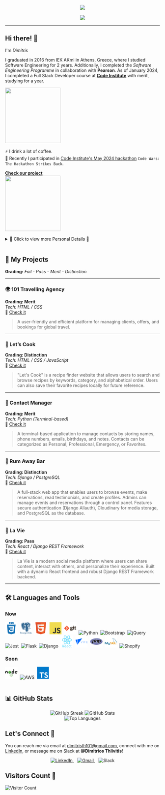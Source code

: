 <!-- README MAX OVERDRIVE INITIATED -->
<p align="center">
  <img src="https://readme-typing-svg.demolab.com?font=Fira+Code&size=28&pause=1000&color=00F7FF&background=000000FF&center=true&vCenter=true&width=1000&lines=Dimitris+Thlivitis+%7C+Full+Stack+Developer;Coffee+%2B+Code+%2B+Community+%3D+Me;I+turn+ideas+into+web+apps+that+work+for+you;In+my+free+time%2C+you%27ll+find+me+learning+or+exploring;Athens+is+home+but+the+world+is+my+playground;Let%27s+make+something+amazing+%F0%9F%8C%9F">
</p>

<p align="center">
  <img src="https://media.giphy.com/media/xUPGGDNsLvqsBOhuU0/giphy.gif" width="1000">
</p>

---

## Hi there! 👋  
I'm *Dimitris*

I graduated in 2016 from IEK AKmi in Athens, Greece, where I studied Software Engineering for 2 years. Additionally, I completed the *Software Engineering Programme* in collaboration with **Pearson**. As of January 2024, I completed a Full Stack Developer course at **[Code Institute](https://codeinstitute.net/global/)** with merit, studying for a year.

<a href="https://www.credential.net/38711487-23ee-4b3c-aebf-2f4ae5a7405e#acc.HEMmpKdw">
  <img width="180px" height="180px" src="https://api.accredible.com/v1/frontend/credential_website_embed_image/certificate/131716975">
</a>

:zap: I drink a lot of coffee.  
:robot: Recently I participated in [Code Institute's May 2024 hackathon](https://hackathon.codeinstitute.net/hackathon/47/) `Code Wars: The Hackathon Strikes Back`.

**[Check our project](https://github.com/CallumDennisIE/2405-hackathon-team3)**  
<a href="https://api.eu.badgr.io/public/assertions/SNMdl7PuQaWFGTXDgBEGYA"><img width="180px" height="180px" src="https://api.eu.badgr.io/public/assertions/SNMdl7PuQaWFGTXDgBEGYA/image"></a>

<details>
  <summary>🌟 Click to view more Personal Details 🌟</summary>
  
  <p align="center">
    <b>Age:</b> 29 years old 🎂 <br>
    <b>Location:</b> Athens, Greece 🏛️ <br>
    <b>Languages:</b> Greek (native), English (fluent) 🌐 <br>
  </p>
</details>

<br>

## 🚀 My Projects  
**Grading:** *Fail - Pass - Merit - Distinction*

---

### 🌍 101 Travelling Agency  
**Grading: Merit**  
*Tech: HTML / CSS*  
🔗 [Check it](https://github.com/Dimitris112/travel-agency-1st-official-project)  

> A user-friendly and efficient platform for managing clients, offers, and bookings for global travel.

---

### 🍳 Let’s Cook  
**Grading: Distinction**  
*Tech: HTML / CSS / JavaScript*  
🔗 [Check it](https://github.com/Dimitris112/lets-cook-pp2)  

> "Let's Cook" is a recipe finder website that allows users to search and browse recipes by keywords, category, and alphabetical order. Users can also save their favorite recipes locally for future reference.

---

### 📇 Contact Manager  
**Grading: Merit**  
*Tech: Python (Terminal-based)*  
🔗 [Check it](https://github.com/Dimitris112/Contact-Manager-pp3)  

> A terminal-based application to manage contacts by storing names, phone numbers, emails, birthdays, and notes. Contacts can be categorized as Personal, Professional, Emergency, or Favorites.

---

### 🍹 Rum Away Bar  
**Grading: Distinction**  
*Tech: Django / PostgreSQL*  
🔗 [Check it](https://github.com/Dimitris112/rum-away-testp4)  

> A full-stack web app that enables users to browse events, make reservations, read testimonials, and create profiles. Admins can manage events and reservations through a control panel. Features secure authentication (Django Allauth), Cloudinary for media storage, and PostgreSQL as the database.

---

### 📸 La Vie  
**Grading: Pass**  
*Tech: React / Django REST Framework*  
🔗 [Check it](https://github.com/Dimitris112/La-Vie-pp5)  

> La Vie is a modern social media platform where users can share content, interact with others, and personalize their experience. Built with a dynamic React frontend and robust Django REST Framework backend.

---

## :hammer_and_wrench: **Languages and Tools**
### Now
<div>
   <img src="https://github.com/devicons/devicon/blob/master/icons/css3/css3-plain-wordmark.svg" title="CSS3" alt="CSS" width="40" height="40"/>&nbsp;
   <img src="https://github.com/devicons/devicon/blob/master/icons/postgresql/postgresql-plain-wordmark.svg" title="PostgreSQL" alt="PostgreSQL" width="40" height="40"/>&nbsp;
   <img src="https://github.com/devicons/devicon/blob/master/icons/html5/html5-original.svg" title="HTML5" alt="HTML" width="40" height="40"/>&nbsp;
   <img src="https://github.com/devicons/devicon/blob/master/icons/javascript/javascript-original.svg" title="JavaScript" alt="JavaScript" width="40" height="40"/>&nbsp;
   <img src="https://github.com/devicons/devicon/blob/master/icons/git/git-original-wordmark.svg" title="Git" alt="Git" width="40" height="40"/>&nbsp;
   <img src="https://cdn.jsdelivr.net/gh/devicons/devicon@latest/icons/python/python-original.svg" title="Python" alt="Python" width="40" height="40"/>&nbsp;
   <img src="https://cdn.jsdelivr.net/gh/devicons/devicon@latest/icons/bootstrap/bootstrap-original.svg" title="Bootstrap" alt="Bootstrap" width="40" height="40"/>&nbsp;
   <img src="https://cdn.jsdelivr.net/gh/devicons/devicon@latest/icons/jquery/jquery-original.svg" title="jQuery" alt="jQuery" width="40" height="40"/>&nbsp;
   <img src="https://cdn.jsdelivr.net/gh/devicons/devicon@latest/icons/jest/jest-plain.svg" title="Jest" alt="Jest" width="40" height="40"/>&nbsp;
   <img src="https://cdn.jsdelivr.net/gh/devicons/devicon@latest/icons/flask/flask-original.svg" title="Flask" alt="Flask" width="40" height="40"/>&nbsp;
   <img src="https://cdn.jsdelivr.net/gh/devicons/devicon@latest/icons/django/django-plain.svg" title="Django" alt="Django" width="40" height="40"/>&nbsp;
   <img src="https://github.com/devicons/devicon/blob/master/icons/react/react-original-wordmark.svg" title="React" alt="React" width="40" height="40"/>&nbsp;
   <img src="https://github.com/devicons/devicon/blob/master/icons/vite/vite-original-wordmark.svg" title="Vite" alt="Vite" width="40" height="40"/>&nbsp;
   <img src="https://github.com/devicons/devicon/blob/master/icons/php/php-original.svg" title="PHP" alt="PHP" width="40" height="40"/>&nbsp;
   <img src="https://github.com/devicons/devicon/blob/master/icons/mysql/mysql-original-wordmark.svg" title="MySQL" alt="MySQL" width="40" height="40"/>&nbsp;
   <img src="https://cdn.jsdelivr.net/npm/simple-icons@v4/icons/shopify.svg" title="Shopify" alt="Shopify" width="40" height="40"/>&nbsp;
</div>

### Soon
<div>
   <img src="https://github.com/devicons/devicon/blob/master/icons/nodejs/nodejs-original-wordmark.svg" title="NodeJS" alt="NodeJS" width="40" height="40"/>&nbsp;
   <img src="https://cdn.jsdelivr.net/gh/devicons/devicon@latest/icons/amazonwebservices/amazonwebservices-original-wordmark.svg" title="AWS" alt="AWS" width="40" height="40"/>&nbsp;
   <img src="https://github.com/devicons/devicon/blob/master/icons/typescript/typescript-plain.svg" title="TypeScript" alt="TypeScript" width="40" height="40"/>
</div>

<br>

## 📊 **GitHub Stats**

<div align="center">
  <img src="https://github-readme-streak-stats.herokuapp.com?user=Dimitris112&theme=dark&mode=weekly" alt="GitHub Streak" style="max-width: 100%;"/>
  <img src="https://github-readme-stats.vercel.app/api?username=Dimitris112&show_icons=true&theme=gruvbox" alt="GitHub Stats" style="max-width: 45%;"/>
</div>

<div align="center">
  <img src="https://github-readme-stats.vercel.app/api/top-langs/?username=Dimitris112&theme=gruvbox" alt="Top Languages" style="max-width: 45%;"/>
</div>

## Let's Connect 🤝
You can reach me via email at [dimitristh101@gmail.com](mailto:dimitristh101@gmail.com), connect with me on [LinkedIn](https://www.linkedin.com/in/dimitrios-thlivitis/), or message me on Slack at **@Dimitrios Thlivitis**!

<div align="center">
  <a href="https://www.linkedin.com/in/dimitrios-thlivitis" target="_blank">
    <img src="https://img.icons8.com/color/96/000000/linkedin.png" alt="LinkedIn" width="50" height="50"/>
  </a>&nbsp;&nbsp;
  <a href="mailto:dimitristh101@gmail.com" target="_blank">
    <img src="https://img.icons8.com/fluent/96/000000/gmail.png" alt="Gmail" width="50" height="50"/>
  </a>&nbsp;&nbsp;
  <img src="https://img.icons8.com/color/96/000000/slack--v2.png" alt="Slack" width="50" height="50"/>
</div>

## **Visitors Count** 👀
![Visitor Count](https://visitor-badge.laobi.icu/badge?page_id=Dimitris112.Dimitris112)
